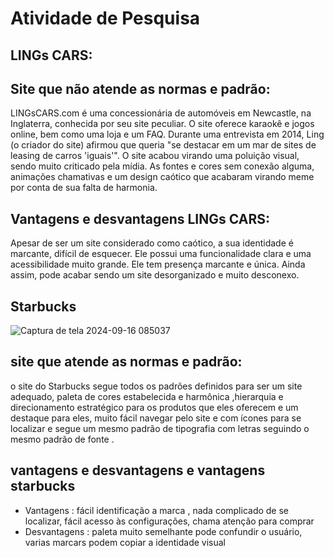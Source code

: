 # Atividade de Pesquisa
## LINGs CARS:
## Site que não atende as normas e padrão:
LINGsCARS.com é uma concessionária de automóveis em Newcastle, na Inglaterra, conhecida por seu site peculiar. O site oferece karaokê e jogos online, bem como uma loja e um FAQ. Durante uma entrevista em 2014, Ling (o criador do site) afirmou que queria "se destacar em um mar de sites de leasing de carros 'iguais'". O site acabou virando uma poluição visual, sendo muito criticado pela mídia. As fontes e cores sem conexão alguma, animações chamativas e um design caótico que acabaram virando meme por conta de sua falta de harmonia. 


## Vantagens e desvantagens LINGs CARS:
Apesar de ser um site considerado como caótico, a sua identidade é marcante, difícil de esquecer. Ele possui uma funcionalidade clara e uma acessibilidade muito grande. Ele tem presença marcante e única. Ainda assim, pode acabar sendo um site desorganizado e muito desconexo.

## Starbucks

![Captura de tela 2024-09-16 085037](https://github.com/user-attachments/assets/eb1555fc-c09f-44ef-83f9-db8be2a8897c)


## site que atende as normas e  padrão:
o site do Starbucks segue todos os padrões definidos para ser um site adequado, paleta de cores estabelecida e harmônica ,hierarquia e direcionamento estratégico para os produtos que eles oferecem e um destaque para eles, muito fácil navegar pelo site e com ícones para se localizar e segue um mesmo padrão de tipografia com letras seguindo o mesmo padrão de fonte .
## vantagens e desvantagens e vantagens starbucks
- Vantagens : fácil identificação a marca , nada complicado de se localizar, fácil acesso às configurações, chama atenção para comprar
- Desvantagens : paleta muito semelhante pode confundir o usuário, varias marcars podem copiar a identidade visual

